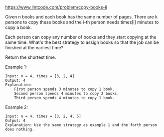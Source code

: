 https://www.lintcode.com/problem/copy-books-ii

Given n books and each book has the same number of pages. There are k persons to copy these books and the i-th person needs times[i] minutes to copy a book.

Each person can copy any number of books and they start copying at the same time. What's the best strategy to assign books so that the job can be finished at the earliest time?

Return the shortest time.


Example 1:

```
Input: n = 4, times = [3, 2, 4]
Output: 4
Explanation: 
    First person spends 3 minutes to copy 1 book.
    Second person spends 4 minutes to copy 2 books.
    Third person spends 4 minutes to copy 1 book.
```

Example 2:

```
Input: n = 4, times = [3, 2, 4, 5]
Output: 4
Explanation: Use the same strategy as example 1 and the forth person does nothing.
```
